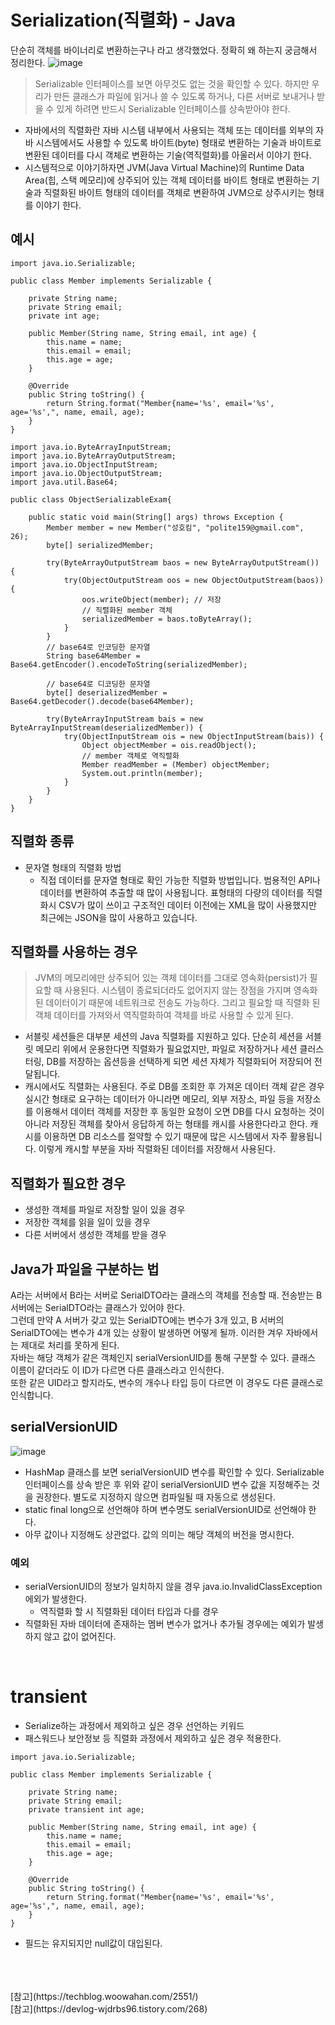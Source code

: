 # Serialization(직렬화) - Java
단순히 객체를 바이너리로 변환하는구나 라고 생각했었다. 정확히 왜 하는지 궁금해서 정리한다.
![image](https://github.com/OOOIOOOIO/Today-I-Learn/assets/74396651/cc8b61da-b1e0-4b40-a8a3-1540c504a511)
> Serializable 인터페이스를 보면 아무것도 없는 것을 확인할 수 있다. 하지만 우리가 만든 클래스가 파일에 읽거나 쓸 수 있도록 하거나, 다른 서버로 보내거나 받을 수 있게 하려면 반드시 Serializable 인터페이스를 상속받아야 한다.

- 자바에서의 직렬화란 자바 시스템 내부에서 사용되는 객체 또는 데이터를 외부의 자바 시스템에서도 사용할 수 있도록 바이트(byte) 형태로 변환하는 기술과 바이트로 변환된 데이터를 다시 객체로 변환하는 기술(역직렬화)를 아울러서 이야기 한다.
- 시스템적으로 이야기하자면 JVM(Java Virtual Machine)의 Runtime Data Area(힙, 스택 메모리)에 상주되어 있는 객체 데이터를 바이트 형태로 변환하는 기술과 직렬화된 바이트 형태의 데이터를 객체로 변환하여 JVM으로 상주시키는 형태를 이야기 한다.

## 예시

```
import java.io.Serializable;

public class Member implements Serializable {

    private String name;
    private String email;
    private int age;

    public Member(String name, String email, int age) {
        this.name = name;
        this.email = email;
        this.age = age;
    }

    @Override
    public String toString() {
        return String.format("Member{name='%s', email='%s', age='%s',", name, email, age);
    }
}
```

```
import java.io.ByteArrayInputStream;
import java.io.ByteArrayOutputStream;
import java.io.ObjectInputStream;
import java.io.ObjectOutputStream;
import java.util.Base64;

public class ObjectSerializableExam{

    public static void main(String[] args) throws Exception {
        Member member = new Member("성호킴", "polite159@gmail.com", 26);
        byte[] serializedMember;

        try(ByteArrayOutputStream baos = new ByteArrayOutputStream()) {
            try(ObjectOutputStream oos = new ObjectOutputStream(baos)) {
                oos.writeObject(member); // 저장
                // 직렬화된 member 객체
                serializedMember = baos.toByteArray();
            }
        }
        // base64로 인코딩한 문자열
        String base64Member = Base64.getEncoder().encodeToString(serializedMember);

        // base64로 디코딩한 문자열
        byte[] deserializedMember = Base64.getDecoder().decode(base64Member);

        try(ByteArrayInputStream bais = new ByteArrayInputStream(deserializedMember)) {
            try(ObjectInputStream ois = new ObjectInputStream(bais)) {
                Object objectMember = ois.readObject();
                // member 객체로 역직렬화
                Member readMember = (Member) objectMember;
                System.out.println(member);
            }
        }
    }
}
```

## 직렬화 종류
- 문자열 형태의 직렬화 방법
  - 직접 데이터를 문자열 형태로 확인 가능한 직렬화 방법입니다. 범용적인 API나 데이터를 변환하여 추출할 때 많이 사용됩니다. 표형태의 다량의 데이터를 직렬화시 CSV가 많이 쓰이고 구조적인 데이터 이전에는 XML을 많이 사용했지만 최근에는 JSON을 많이 사용하고 있습니다.

## 직렬화를 사용하는 경우
> JVM의 메모리에만 상주되어 있는 객체 데이터를 그대로 영속화(persist)가 필요할 때 사용된다. 시스템이 종료되더라도 없어지지 않는 장점을 가지며 영속화된 데이터이기 때문에 네트워크로 전송도 가능하다. 그리고 필요할 때 직렬화 된 객체 데이터를 가져와서 역직렬화하여 객체를 바로 사용할 수 있게 된다.
- 서블릿 세션들은 대부분 세션의 Java 직렬화를 지원하고 있다. 단순히 세션을 서블릿 메모리 위에서 운용한다면 직렬화가 필요없지만, 파일로 저장하거나 세션 클러스터링, DB를 저장하는 옵션등을 선택하게 되면 세션 자체가 직렬화되어 저장되어 전달됩니다.
- 캐시에서도 직렬화는 사용된다. 주로 DB를 조회한 후 가져온 데이터 객체 같은 경우 실시간 형태로 요구하는 데이터가 아니라면 메모리, 외부 저장소, 파일 등을 저장소를 이용해서 데이터 객체를 저장한 후 동일한 요청이 오면 DB를 다시 요청하는 것이 아니라 저장된 객체를 찾아서 응답하게 하는 형태를 캐시를 사용한다라고 한다. 캐시를 이용하면 DB 리소스를 절약할 수 있기 때문에 많은 시스템에서 자주 활용됩니다. 이렇게 캐시할 부분을 자바 직렬화된 데이터를 저장해서 사용된다.


## 직렬화가 필요한 경우
- 생성한 객체를 파일로 저장할 일이 있을 경우
- 저장한 객체를 읽을 일이 있을 경우
- 다른 서버에서 생성한 객체를 받을 경우

## Java가 파일을 구분하는 법
A라는 서버에서 B라는 서버로 SerialDTO라는 클래스의 객체를 전송할 때. 전송받는 B 서버에는 SerialDTO라는 클래스가 있어야 한다.<br>
그런데 만약 A 서버가 갖고 있는 SerialDTO에는 변수가 3개 있고, B 서버의 SerialDTO에는 변수가 4개 있는 상황이 발생하면 어떻게 될까. 이러한 겨우 자바에서는 제대로 처리를 못하게 된다.<br>
자바는 해당 객체가 같은 객체인지 serialVersionUID를 통해 구분할 수 있다. 클래스 이름이 같더라도 이 ID가 다르면 다른 클래스라고 인식한다.<br>
또한 같은 UID라고 할지라도, 변수의 개수나 타입 등이 다르면 이 경우도 다른 클래스로 인식합니다.

## serialVersionUID
![image](https://github.com/OOOIOOOIO/Today-I-Learn/assets/74396651/2d33f220-c9bf-4771-a030-67df8b0d292e)
- HashMap 클래스를 보면 serialVersionUID 변수를 확인할 수 있다. Serializable 인터페이스를 상속 받은 후 위와 같이 serialVersionUID 변수 값을 지정해주는 것을 권장한다. 별도로 지정하지 않으면 컴파일될 때 자동으로 생성된다.
- static final long으로 선언해야 하며 변수명도 serialVersionUID로 선언해야 한다.
- 아무 값이나 지정해도 상관없다. 값의 의미는 해당 객체의 버전을 명시한다.

### 예외
- serialVersionUID의 정보가 일치하지 않을 경우 java.io.InvalidClassException 에외가 발생한다.
  - 역직렬화 할 시 직렬화된 데이터 타입과 다를 경우
- 직렬화된 자바 데이터에 존재하는 멤버 변수가 없거나 추가될 경우에는 예외가 발생하지 않고 값이 없어진다.
<br>

# transient
- Serialize하는 과정에서 제외하고 싶은 경우 선언하는 키워드
- 패스워드나 보안정보 등 직렬화 과정에서 제외하고 싶은 경우 적용한다.

```
import java.io.Serializable;

public class Member implements Serializable {

    private String name;
    private String email;
    private transient int age;

    public Member(String name, String email, int age) {
        this.name = name;
        this.email = email;
        this.age = age;
    }

    @Override
    public String toString() {
        return String.format("Member{name='%s', email='%s', age='%s',", name, email, age);
    }
}
```
- 필드는 유지되지만 null값이 대입된다.


<br>
<br>
<br>
[참고](https://techblog.woowahan.com/2551/)<br>
[참고](https://devlog-wjdrbs96.tistory.com/268)
